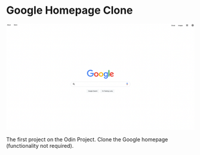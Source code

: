 # Google Homepage Clone

![preview.png](preview.png)

The first project on the Odin Project. Clone the Google homepage (functionality not required).